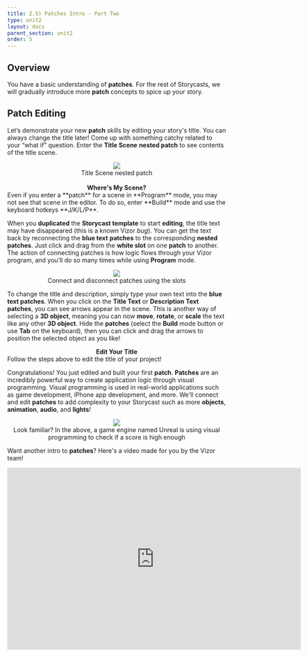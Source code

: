 ```yaml
---
title: 2.5) Patches Intro - Part Two
type: unit2
layout: docs
parent_section: unit2
order: 5
---
```


## Overview
You have a basic understanding of **patches**. For the rest of Storycasts, we will gradually introduce more **patch** concepts to spice up your story.

## Patch Editing

Let’s demonstrate your new **patch** skills by editing your story's title.  You can always change the title later! Come up with something catchy related to your “what if” question.  Enter the **Title Scene** **nested patch** to see contents of the title scene.

<div style="text-align:center">
  <img src="/images/techsummer/Unit2/ActivityE/TitleScenePatch.jpg">
  <br>
  Title Scene nested patch
</div>
<br>

<div class="alert_red">
  <div style="text-align:center">
    <strong>Where's My Scene?</strong>
  </div> 
  Even if you enter a **patch** for a scene in **Program** mode, you may not see that scene in the editor. To do so, enter **Build** mode and use the keyboard hotkeys **J/K/L/P**.
</div>

When you **duplicated** the **Storycast template** to start **editing**, the title text may have disappeared (this is a known Vizor <i>bug</i>). You can get the text back by reconnecting the **blue text** **patches** to the corresponding **nested patches**.  Just click and drag from the **white slot** on one **patch** to another.  The action of connecting patches is how logic flows through your Vizor program, and you’ll do so many times while using **Program** mode.

<div style="text-align:center">
  <img src="/images/techsummer/Unit2/ActivityE/Reconnect.gif">
  <br>
  Connect and disconnect patches using the slots
</div>

To change the title and description, simply type your own text into the **blue text patches**.  When you click on the **Title Text** or **Description Text** **patches**, you can see arrows appear in the scene.  This is another way of selecting a **3D object**, meaning you can now **move**, **rotate**, or **scale** the text like any other **3D object**. Hide the **patches** (select the **Build** mode button or use **Tab** on the keyboard), then you can click and drag the arrows to position the selected object as you like!

<div class="alert_green">
  <div style="text-align:center">
    <strong>Edit Your Title</strong>
  </div> 
  Follow the steps above to edit the title of your project!
</div>

Congratulations!  You just edited and built your first **patch**.  **Patches** are an incredibly powerful way to create application logic through visual programming.  Visual programming is used in real-world applications such as game development, iPhone app development, and more.  We'll connect and edit **patches** to add complexity to your Storycast such as more **objects**, **animation**, **audio**, and **lights**! 

<div style="text-align:center">
  <img src="/images/techsummer/Unit2/ActivityE/ScoreCheck.jpg">
  <br>
  Look familiar? In the above, a game engine named Unreal is using visual programming to check if a score is high enough 
</div>

Want another intro to **patches**? Here's a video made for you by the Vizor team!

<iframe width="676" height="419" src="https://www.youtube.com/embed/yuSy9CSl4i8" frameborder="0" allowfullscreen></iframe>